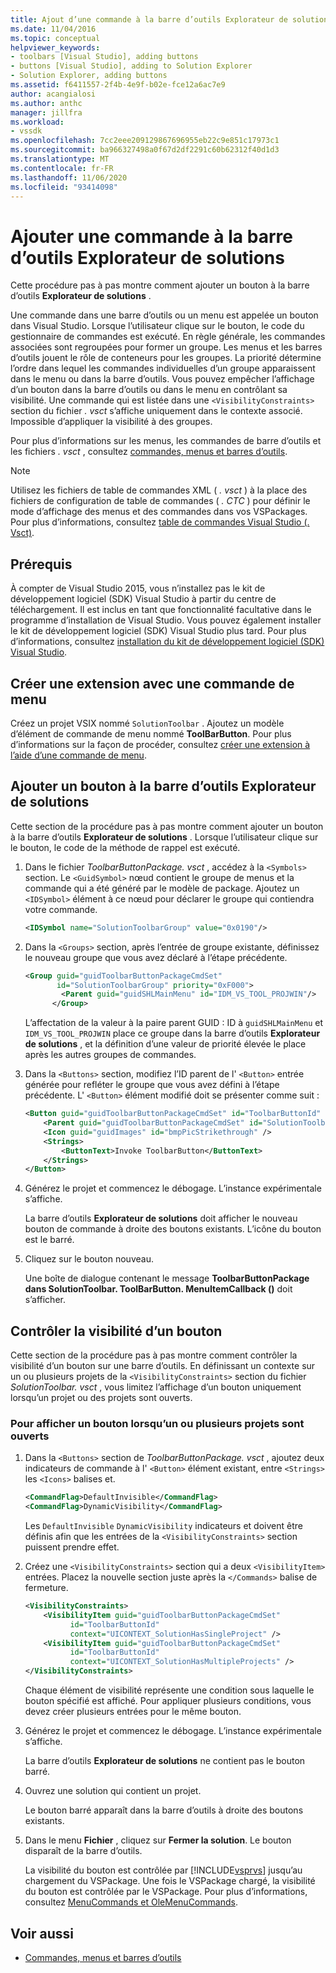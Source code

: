 ```yaml
---
title: Ajout d’une commande à la barre d’outils Explorateur de solutions | Microsoft Docs
ms.date: 11/04/2016
ms.topic: conceptual
helpviewer_keywords:
- toolbars [Visual Studio], adding buttons
- buttons [Visual Studio], adding to Solution Explorer
- Solution Explorer, adding buttons
ms.assetid: f6411557-2f4b-4e9f-b02e-fce12a6ac7e9
author: acangialosi
ms.author: anthc
manager: jillfra
ms.workload:
- vssdk
ms.openlocfilehash: 7cc2eee209129867696955eb22c9e851c17973c1
ms.sourcegitcommit: ba966327498a0f67d2df2291c60b62312f40d1d3
ms.translationtype: MT
ms.contentlocale: fr-FR
ms.lasthandoff: 11/06/2020
ms.locfileid: "93414098"
---
```

# <a name="add-a-command-to-the-solution-explorer-toolbar"></a>Ajouter une commande à la barre d’outils Explorateur de solutions
Cette procédure pas à pas montre comment ajouter un bouton à la barre d’outils **Explorateur de solutions** .

 Une commande dans une barre d’outils ou un menu est appelée un bouton dans Visual Studio. Lorsque l’utilisateur clique sur le bouton, le code du gestionnaire de commandes est exécuté. En règle générale, les commandes associées sont regroupées pour former un groupe. Les menus et les barres d’outils jouent le rôle de conteneurs pour les groupes. La priorité détermine l’ordre dans lequel les commandes individuelles d’un groupe apparaissent dans le menu ou dans la barre d’outils. Vous pouvez empêcher l’affichage d’un bouton dans la barre d’outils ou dans le menu en contrôlant sa visibilité. Une commande qui est listée dans une `<VisibilityConstraints>` section du fichier *. vsct* s’affiche uniquement dans le contexte associé. Impossible d’appliquer la visibilité à des groupes.

 Pour plus d’informations sur les menus, les commandes de barre d’outils et les fichiers *. vsct* , consultez [commandes, menus et barres d’outils](../extensibility/internals/commands-menus-and-toolbars.md).

> [!NOTE]
> Utilisez les fichiers de table de commandes XML ( *. vsct* ) à la place des fichiers de configuration de table de commandes ( *. CTC* ) pour définir le mode d’affichage des menus et des commandes dans vos VSPackages. Pour plus d’informations, consultez [table de commandes Visual Studio (. Vsct)](../extensibility/internals/visual-studio-command-table-dot-vsct-files.md).

## <a name="prerequisites"></a>Prérequis
 À compter de Visual Studio 2015, vous n’installez pas le kit de développement logiciel (SDK) Visual Studio à partir du centre de téléchargement. Il est inclus en tant que fonctionnalité facultative dans le programme d’installation de Visual Studio. Vous pouvez également installer le kit de développement logiciel (SDK) Visual Studio plus tard. Pour plus d’informations, consultez [installation du kit de développement logiciel (SDK) Visual Studio](../extensibility/installing-the-visual-studio-sdk.md).

## <a name="create-an-extension-with-a-menu-command"></a>Créer une extension avec une commande de menu
 Créez un projet VSIX nommé `SolutionToolbar` . Ajoutez un modèle d’élément de commande de menu nommé **ToolBarButton**. Pour plus d’informations sur la façon de procéder, consultez [créer une extension à l’aide d’une commande de menu](../extensibility/creating-an-extension-with-a-menu-command.md).

## <a name="add-a-button-to-the-solution-explorer-toolbar"></a>Ajouter un bouton à la barre d’outils Explorateur de solutions
 Cette section de la procédure pas à pas montre comment ajouter un bouton à la barre d’outils **Explorateur de solutions** . Lorsque l’utilisateur clique sur le bouton, le code de la méthode de rappel est exécuté.

1. Dans le fichier *ToolbarButtonPackage. vsct* , accédez à la  `<Symbols>` section. Le `<GuidSymbol>`  nœud contient le groupe de menus et la commande qui a été généré par le modèle de package. Ajoutez un `<IDSymbol>` élément à ce nœud pour déclarer le groupe qui contiendra votre commande.

    ```xml
    <IDSymbol name="SolutionToolbarGroup" value="0x0190"/>
    ```

2. Dans la `<Groups>` section, après l’entrée de groupe existante, définissez le nouveau groupe que vous avez déclaré à l’étape précédente.

    ```xml
    <Group guid="guidToolbarButtonPackageCmdSet"
           id="SolutionToolbarGroup" priority="0xF000">
            <Parent guid="guidSHLMainMenu" id="IDM_VS_TOOL_PROJWIN"/>
          </Group>
    ```

     L’affectation de la valeur à la paire parent GUID : ID à `guidSHLMainMenu` et `IDM_VS_TOOL_PROJWIN` place ce groupe dans la barre d’outils **Explorateur de solutions** , et la définition d’une valeur de priorité élevée le place après les autres groupes de commandes.

3. Dans la `<Buttons>` section, modifiez l’ID parent de l' `<Button>` entrée générée pour refléter le groupe que vous avez défini à l’étape précédente. L' `<Button>` élément modifié doit se présenter comme suit :

    ```xml
    <Button guid="guidToolbarButtonPackageCmdSet" id="ToolbarButtonId" priority="0x0100" type="Button">
        <Parent guid="guidToolbarButtonPackageCmdSet" id="SolutionToolbarGroup" />
        <Icon guid="guidImages" id="bmpPicStrikethrough" />
        <Strings>
            <ButtonText>Invoke ToolbarButton</ButtonText>
        </Strings>
    </Button>
    ```

4. Générez le projet et commencez le débogage. L’instance expérimentale s’affiche.

     La barre d’outils **Explorateur de solutions** doit afficher le nouveau bouton de commande à droite des boutons existants. L’icône du bouton est le barré.

5. Cliquez sur le bouton nouveau.

     Une boîte de dialogue contenant le message **ToolbarButtonPackage dans SolutionToolbar. ToolBarButton. MenuItemCallback ()** doit s’afficher.

## <a name="control-the-visibility-of-a-button"></a>Contrôler la visibilité d’un bouton
 Cette section de la procédure pas à pas montre comment contrôler la visibilité d’un bouton sur une barre d’outils. En définissant un contexte sur un ou plusieurs projets de la `<VisibilityConstraints>` section du fichier *SolutionToolbar. vsct* , vous limitez l’affichage d’un bouton uniquement lorsqu’un projet ou des projets sont ouverts.

### <a name="to-display-a-button-when-one-or-more-projects-are-open"></a>Pour afficher un bouton lorsqu’un ou plusieurs projets sont ouverts

1. Dans la `<Buttons>` section de *ToolbarButtonPackage. vsct* , ajoutez deux indicateurs de commande à l' `<Button>` élément existant, entre `<Strings>` les `<Icons>` balises et.

   ```xml
   <CommandFlag>DefaultInvisible</CommandFlag>
   <CommandFlag>DynamicVisibility</CommandFlag>
   ```

    Les `DefaultInvisible` `DynamicVisibility` indicateurs et doivent être définis afin que les entrées de la `<VisibilityConstraints>` section puissent prendre effet.

2. Créez une `<VisibilityConstraints>` section qui a deux `<VisibilityItem>` entrées. Placez la nouvelle section juste après la `</Commands>` balise de fermeture.

   ```xml
   <VisibilityConstraints>
       <VisibilityItem guid="guidToolbarButtonPackageCmdSet"
             id="ToolbarButtonId"
             context="UICONTEXT_SolutionHasSingleProject" />
       <VisibilityItem guid="guidToolbarButtonPackageCmdSet"
             id="ToolbarButtonId"
             context="UICONTEXT_SolutionHasMultipleProjects" />
   </VisibilityConstraints>
   ```

    Chaque élément de visibilité représente une condition sous laquelle le bouton spécifié est affiché. Pour appliquer plusieurs conditions, vous devez créer plusieurs entrées pour le même bouton.

3. Générez le projet et commencez le débogage. L’instance expérimentale s’affiche.

    La barre d’outils **Explorateur de solutions** ne contient pas le bouton barré.

4. Ouvrez une solution qui contient un projet.

    Le bouton barré apparaît dans la barre d’outils à droite des boutons existants.

5. Dans le menu **Fichier** , cliquez sur **Fermer la solution**. Le bouton disparaît de la barre d’outils.

   La visibilité du bouton est contrôlée par [!INCLUDE[vsprvs](../code-quality/includes/vsprvs_md.md)] jusqu’au chargement du VSPackage. Une fois le VSPackage chargé, la visibilité du bouton est contrôlée par le VSPackage.  Pour plus d’informations, consultez [MenuCommands et OleMenuCommands](/previous-versions/visualstudio/visual-studio-2015/misc/menucommands-vs-olemenucommands?preserve-view=true&view=vs-2015).

## <a name="see-also"></a>Voir aussi
- [Commandes, menus et barres d’outils](../extensibility/internals/commands-menus-and-toolbars.md)